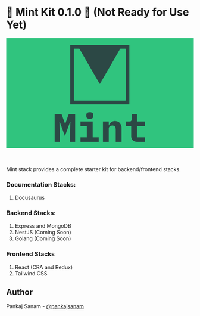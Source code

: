 # 🚀 Mint Kit 0.1.0 🚀 (Not Ready for Use Yet)

<p align="center">
  <img src="./logo-light.png" width="889" alt="mint stack" />
</p>
<br />

Mint stack provides a complete starter kit for backend/frontend stacks.

### Documentation Stacks:

1. Docusaurus

### Backend Stacks:

1. Express and MongoDB
2. NestJS (Coming Soon)
3. Golang (Coming Soon)

### Frontend Stacks

1. React (CRA and Redux)
2. Tailwind CSS

## Author

Pankaj Sanam - [@pankajsanam](https://twitter.com/pankajsanam)
